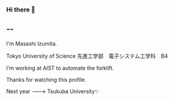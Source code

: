 ### Hi there 👋
--
--
I'm Masashi Izumita.

Tokyo University of Science
先進工学部　電子システム工学科　B4

I'm working at AIST to automate the forklift.

Thanks for watching this profile.


Next year ---> Tsukuba University✨


<!--
**pampem/pampem** is a ✨ _special_ ✨ repository because its `README.md` (this file) appears on your GitHub profile.

Here are some ideas to get you started:

- 🔭 I’m currently working on ...
- 🌱 I’m currently learning ...
- 👯 I’m looking to collaborate on ...
- 🤔 I’m looking for help with ...
- 💬 Ask me about ...
- 📫 How to reach me: ...
- 😄 Pronouns: ...
- ⚡ Fun fact: ...
-->
